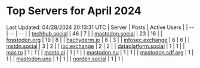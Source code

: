 # Top Servers for April 2024
Last Updated: 04/28/2024 20:13:31 UTC
| Server | Posts | Active Users |
| -- | -- | -- |
| [techhub.social](https://techhub.social/tags/PowerShell) | 46 | 7 |
| [mastodon.social](https://mastodon.social/tags/PowerShell) | 23 | 16 |
| [fosstodon.org](https://fosstodon.org/tags/PowerShell) | 19 | 8 |
| [hachyderm.io](https://hachyderm.io/tags/PowerShell) | 6 | 3 |
| [infosec.exchange](https://infosec.exchange/tags/PowerShell) | 6 | 6 |
| [mstdn.social](https://mstdn.social/tags/PowerShell) | 3 | 2 |
| [ioc.exchange](https://ioc.exchange/tags/PowerShell) | 2 | 2 |
| [dataplatform.social](https://dataplatform.social/tags/PowerShell) | 1 | 1 |
| [mas.to](https://mas.to/tags/PowerShell) | 1 | 1 |
| [masto.ai](https://masto.ai/tags/PowerShell) | 1 | 1 |
| [mastodon.nu](https://mastodon.nu/tags/PowerShell) | 1 | 1 |
| [mastodon.sdf.org](https://mastodon.sdf.org/tags/PowerShell) | 1 | 1 |
| [mastodon.uno](https://mastodon.uno/tags/PowerShell) | 1 | 1 |
| [norden.social](https://norden.social/tags/PowerShell) | 1 | 1 |
